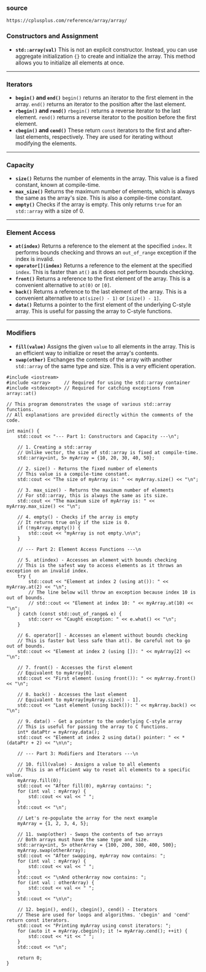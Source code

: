 ### source

```
https://cplusplus.com/reference/array/array/
```

### Constructors and Assignment
* **`std::array(val)`**
    This is not an explicit constructor. Instead, you can use aggregate initialization `{}` to create and initialize the array.
    This method allows you to initialize all elements at once.

***

### Iterators
* **`begin()` and `end()`**
    `begin()` returns an iterator to the first element in the array. `end()` returns an iterator to the position after the last element.
* **`rbegin()` and `rend()`**
    `rbegin()` returns a reverse iterator to the last element. `rend()` returns a reverse iterator to the position before the first element.
* **`cbegin()` and `cend()`**
    These return `const` iterators to the first and after-last elements, respectively. They are used for iterating without modifying the elements.

***

### Capacity
* **`size()`**
    Returns the number of elements in the array. This value is a fixed constant, known at compile-time.
* **`max_size()`**
    Returns the maximum number of elements, which is always the same as the array's size. This is also a compile-time constant.
* **`empty()`**
    Checks if the array is empty. This only returns `true` for an `std::array` with a size of 0.

***

### Element Access
* **`at(index)`**
    Returns a reference to the element at the specified `index`. It performs bounds checking and throws an `out_of_range` exception if the index is invalid.
* **`operator[](index)`**
    Returns a reference to the element at the specified `index`. This is faster than `at()` as it does not perform bounds checking.
* **`front()`**
    Returns a reference to the first element of the array. This is a convenient alternative to `at(0)` or `[0]`.
* **`back()`**
    Returns a reference to the last element of the array. This is a convenient alternative to `at(size() - 1)` or `[size() - 1]`.
* **`data()`**
    Returns a pointer to the first element of the underlying C-style array. This is useful for passing the array to C-style functions.

***

### Modifiers
* **`fill(value)`**
    Assigns the given `value` to all elements in the array. This is an efficient way to initialize or reset the array's contents.
* **`swap(other)`**
    Exchanges the contents of the array with another `std::array` of the same type and size. This is a very efficient operation.



```
#include <iostream>
#include <array>     // Required for using the std::array container
#include <stdexcept> // Required for catching exceptions from array::at()

// This program demonstrates the usage of various std::array functions.
// All explanations are provided directly within the comments of the code.

int main() {
    std::cout << "--- Part 1: Constructors and Capacity ---\n";

    // 1. Creating a std::array
    // Unlike vector, the size of std::array is fixed at compile-time.
    std::array<int, 5> myArray = {10, 20, 30, 40, 50};
    
    // 2. size() - Returns the fixed number of elements
    // This value is a compile-time constant.
    std::cout << "The size of myArray is: " << myArray.size() << "\n";

    // 3. max_size() - Returns the maximum number of elements
    // For std::array, this is always the same as its size.
    std::cout << "The maximum size of myArray is: " << myArray.max_size() << "\n";

    // 4. empty() - Checks if the array is empty
    // It returns true only if the size is 0.
    if (!myArray.empty()) {
        std::cout << "myArray is not empty.\n\n";
    }

    // --- Part 2: Element Access Functions ---\n
    
    // 5. at(index) - Accesses an element with bounds checking
    // This is the safest way to access elements as it throws an exception on an invalid index.
    try {
        std::cout << "Element at index 2 (using at()): " << myArray.at(2) << "\n";
        // The line below will throw an exception because index 10 is out of bounds.
        // std::cout << "Element at index 10: " << myArray.at(10) << "\n";
    } catch (const std::out_of_range& e) {
        std::cerr << "Caught exception: " << e.what() << "\n";
    }

    // 6. operator[] - Accesses an element without bounds checking
    // This is faster but less safe than at(). Be careful not to go out of bounds.
    std::cout << "Element at index 2 (using []): " << myArray[2] << "\n";

    // 7. front() - Accesses the first element
    // Equivalent to myArray[0].
    std::cout << "First element (using front()): " << myArray.front() << "\n";

    // 8. back() - Accesses the last element
    // Equivalent to myArray[myArray.size() - 1].
    std::cout << "Last element (using back()): " << myArray.back() << "\n";

    // 9. data() - Get a pointer to the underlying C-style array
    // This is useful for passing the array to C functions.
    int* dataPtr = myArray.data();
    std::cout << "Element at index 2 using data() pointer: " << *(dataPtr + 2) << "\n\n";

    // --- Part 3: Modifiers and Iterators ---\n
    
    // 10. fill(value) - Assigns a value to all elements
    // This is an efficient way to reset all elements to a specific value.
    myArray.fill(0);
    std::cout << "After fill(0), myArray contains: ";
    for (int val : myArray) {
        std::cout << val << " ";
    }
    std::cout << "\n";

    // Let's re-populate the array for the next example
    myArray = {1, 2, 3, 4, 5};

    // 11. swap(other) - Swaps the contents of two arrays
    // Both arrays must have the same type and size.
    std::array<int, 5> otherArray = {100, 200, 300, 400, 500};
    myArray.swap(otherArray);
    std::cout << "After swapping, myArray now contains: ";
    for (int val : myArray) {
        std::cout << val << " ";
    }
    std::cout << "\nAnd otherArray now contains: ";
    for (int val : otherArray) {
        std::cout << val << " ";
    }
    std::cout << "\n\n";

    // 12. begin(), end(), cbegin(), cend() - Iterators
    // These are used for loops and algorithms. 'cbegin' and 'cend' return const iterators.
    std::cout << "Printing myArray using const iterators: ";
    for (auto it = myArray.cbegin(); it != myArray.cend(); ++it) {
        std::cout << *it << " ";
    }
    std::cout << "\n";

    return 0;
}


```